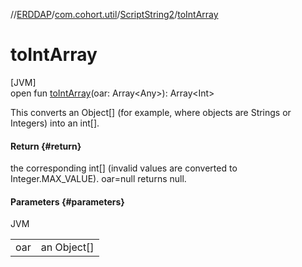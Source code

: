 //[ERDDAP](../../../index.md)/[com.cohort.util](../index.md)/[ScriptString2](index.md)/[toIntArray](to-int-array.md)

# toIntArray

[JVM]\
open fun [toIntArray](to-int-array.md)(oar: Array&lt;Any&gt;): Array&lt;Int&gt;

This converts an Object[] (for example, where objects are Strings or Integers) into an int[].

#### Return {#return}

the corresponding int[] (invalid values are converted to Integer.MAX_VALUE). oar=null returns null.

#### Parameters {#parameters}

JVM

| | |
|---|---|
| oar | an Object[] |